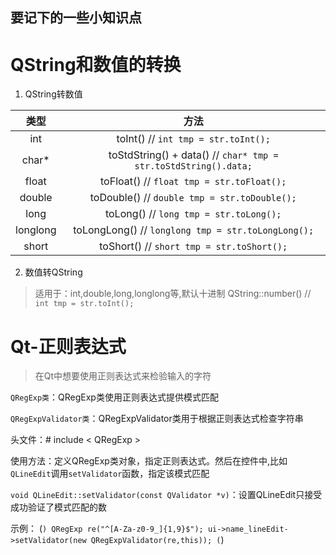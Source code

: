 ## 要记下的一些小知识点

# QString和数值的转换

1. QString转数值

| 类型 | 方法 |
| :--: | :--: |
| int | toInt()  // `int tmp = str.toInt();` |
| char* | toStdString() + data()  // `char* tmp = str.toStdString().data;` |
| float | toFloat()  // `float tmp = str.toFloat();` |
| double | toDouble()  // `double tmp = str.toDouble();` |
| long | toLong()  // `long tmp = str.toLong();` |
| longlong | toLongLong()  // `longlong tmp = str.toLongLong();`
| short | toShort()  // `short tmp = str.toShort();` |



2. 数值转QString
>适用于：int,double,long,longlong等,默认十进制
QString::number()  // `int tmp = str.toInt();`


# Qt-正则表达式
>在Qt中想要使用正则表达式来检验输入的字符

`QRegExp类`：QRegExp类使用正则表达式提供模式匹配

`QRegExpValidator类`：QRegExpValidator类用于根据正则表达式检查字符串

头文件：# include < QRegExp >

使用方法：定义QRegExp类对象，指定正则表达式。然后在控件中,比如`QLineEdit`调用`setValidator`函数，指定该模式匹配

`void QLineEdit::setValidator(const QValidator *v)`：设置QLineEdit只接受成功验证了模式匹配的数

示例：
(```)
  QRegExp re("^[A-Za-z0-9_]{1,9}$");
  ui->name_lineEdit->setValidator(new QRegExpValidator(re,this));
(```)
